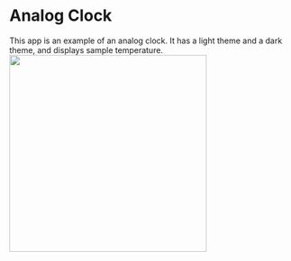 # Analog Clock

This app is an example of an analog clock.
It has a light theme and a dark theme, and displays sample temperature.
<img src='analog_clock.png' width='350'>
